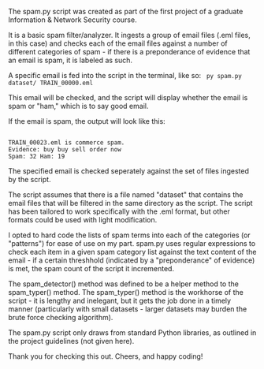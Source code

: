 The spam.py script was created as part of the first project of a graduate Information & Network Security course.

It is a basic spam filter/analyzer. It ingests a group of email files (.eml files, in this case) and checks each of the email files
against a number of different categories of spam - if there is a preponderance of evidence that an email is spam, it is labeled as such.

A specific email is fed into the script in the terminal, like so:
<code>
py spam.py dataset/ TRAIN_00000.eml
</code>



This email will be checked, and the script will display whether the email is spam or "ham," which is to say good email. 

If the email is spam, the output will look like this:

<code>
TRAIN_00023.eml is commerce spam.
Evidence: buy buy sell order now
Spam: 32 Ham: 19
</code>


The specified email is checked seperately against the set of files ingested by the script. 

The script assumes that there is a file named "dataset" that contains the email files that will be filtered in the same directory as the 
script. The script has been tailored to work specifically with the .eml format, but other formats could be used with light modification. 

I opted to hard code the lists of spam terms into each of the categories (or "patterns") for ease of use on my part. 
spam.py uses regular expressions to check each item in a given spam category list against the text content of the email - if a certain
threshhold (indicated by a "preponderance" of evidence) is met, the spam count of the script it incremented. 

The spam_detector() method was defined to be a helper method to the spam_typer() method. The spam_typer() method is the workhorse of
the script - it is lengthy and inelegant, but it gets the job done in a timely manner (particularly with small datasets - larger datasets
may burden the brute force checking algorithm). 

The spam.py script only draws from standard Python libraries, as outlined in the project guidelines (not given here). 

Thank you for checking this out. Cheers, and happy coding! 
